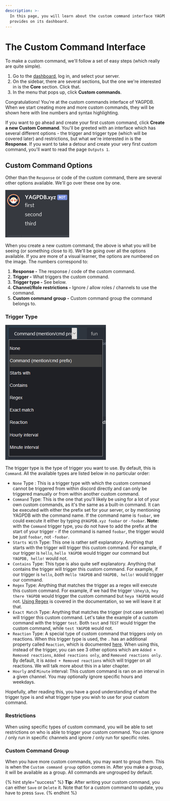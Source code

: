 ```yaml
---
description: >-
  In this page, you will learn about the custom command interface YAGPDB
  provides on its dashboard.
---
```


# The Custom Command Interface



To make a custom command, we'll follow a set of easy steps \(which really are quite simple\).

1. Go to the [dashboard](https://yagpdb.xyz/manage), log in, and select your server.
2. On the sidebar, there are several sections, but the one we're interested in is the **Core** section. Click that.
3. In the menu that pops up, click **Custom commands**.

Congratulations! You're at the custom commands interface of YAGPDB. When we start creating more and more custom commands, they will be shown here with line numbers and syntax highlighting.

If you want to go ahead and create your first custom command, click **Create a new Custom Command**. You'll be greeted with an interface which has several different options - the trigger and trigger type \(which will be covered later\) and restrictions, but what we're interested in is the **Response**. If you want to take a detour and create your very first custom command, you'll want to read the page `Outputs 1`.

## Custom Command Options

Other than the `Response` or code of the custom command, there are several other options available. We'll go over these one by one.

![](.gitbook/assets/image%20%2825%29.png)

When you create a new custom command, the above is what you will be seeing \(or something close to it\). We'll be going over all the options available. If you are more of a visual learner, the options are numbered on the image. The numbers correspond to:

1. **Response -** The response / code of the custom command.
2. **Trigger -** What triggers the custom command.
3. **Trigger type -** See below.
4. **Channel/Role restrictions -** Ignore / allow roles / channels to use the command.
5. **Custom command group -** Custom command group the command belongs to.

### Trigger Type

![](.gitbook/assets/image-1.png)

The trigger type is the type of trigger you want to use. By default, this is `Command`. All the available types are listed below in no particular order:

* `None` Type : This is a trigger type with which the custom command cannot be triggered from within discord directly and can only be triggered manually or from within another custom command.  
* `Command` Type: This is the one that you'll likely be using for a lot of your own custom commands, as it's the same as a built-in command. It can be executed with either the prefix set for your server, or by mentioning YAGPDB with the command name. If the command name is `foobar`, we could execute it either by typing `@YAGPDB.xyz foobar` or `-foobar`. **Note:** with the `Command` trigger type, you do not have to add the prefix at the start of your trigger - if the command is named `foobar`, the trigger would be just `foobar`, not `-foobar`. 
* `Starts With` Type: This one is rather self explanatory. Anything that starts with the trigger will trigger this custom command. For example, if our trigger is `hello`, `hello YAGPDB` would trigger our command but `YAGPDB, hello!` would not. 
* `Contains` Type: This type is also quite self explanatory. Anything that contains the trigger will trigger this custom command. For example, if our trigger is `hello`, _both_ `Hello YAGPDB` and `YAGPDB, hello!` would trigger our command. 
* `Regex` Type: Anything that matches the trigger as a regex will execute this custom command. For example, if we had the trigger `\bhey\b`, `hey there YAGPDB` would trigger the custom command but `heya YAGPDB` would not. [Using Regex](https://docs.yagpdb.xyz/reference/regex) is covered in the documentation, so we will leave it at that. 
* `Exact Match` Type: Anything that matches the trigger \(not case sensitive\) will trigger this custom command. Let's take the example of a custom command with the trigger `test`. Both `test` and `TEST` would trigger the custom command, while `test YAGPDB` would not. 
* `Reaction` Type: A special type of custom command that triggers only on reactions. When this trigger type is used, the `.` has an additional property called `Reaction`, which is documented [here](https://docs.yagpdb.xyz/reference/templates#reaction). When using this, instead of the trigger, you can see 3 other options which are `Added + Removed reactions`, `Added reactions only`, and `Removed reactions only`. By default, it is `Added + Removed reactions` which will trigger on all reactions. We will talk more about this in a later chapter. 
* `Hourly` and `Minute` interval: This custom command is ran on an interval in a given channel. You may optionally ignore specific hours and weekdays.

Hopefully, after reading this, you have a good understanding of what the trigger type is and what trigger type you wish to use for your custom command.

### Restrictions

When using specific types of custom command, you will be able to set restrictions on who is able to trigger your custom command. You can ignore / only run in specific channels and ignore / only run for specific roles.

### Custom Command Group

When you have more custom commands, you may want to group them. This is when the `Custom command group` option comes in. After you make a group, it will be available as a group. All commands are ungrouped by default.

{% hint style="success" %}
**Tip:** After writing your custom command, you can either `Save` or `Delete` it. Note that for a custom command to update, you have to press `Save`.
{% endhint %}

